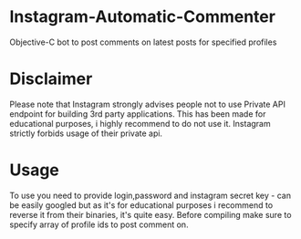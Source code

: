 # Instagram-Automatic-Commenter
Objective-C bot to post comments on latest posts for specified profiles

# Disclaimer
Please note that Instagram strongly advises people not to use Private API endpoint for building 3rd party applications.
This has been made for educational purposes, i highly recommend to do not use it. Instagram strictly forbids usage of their private api.

# Usage
To use you need to provide login,password and instagram secret key - can be easily googled but as it's for educational purposes i recommend to reverse it from their binaries, it's quite easy. 
Before compiling make sure to specify array of profile ids to post comment on.
